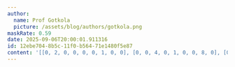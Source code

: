 ```yaml
---
author:
  name: Prof Gotkola
  picture: /assets/blog/authors/gotkola.png
maskRate: 0.59
date: 2025-09-06T20:00:01.911316
id: 12ebe704-8b5c-11f0-b564-71e1480f5e87
content: '[[0, 2, 0, 0, 0, 0, 1, 0, 0], [0, 0, 4, 0, 1, 0, 0, 8, 0], [0, 0, 0, 2, 0, 0, 0, 0, 0], [0, 4, 2, 3, 9, 6, 7, 1, 5], [0, 0, 0, 4, 0, 1, 0, 6, 0], [0, 9, 0, 5, 7, 8, 0, 2, 0], [1, 8, 3, 0, 0, 7, 4, 0, 2], [0, 6, 0, 0, 3, 0, 0, 0, 0], [2, 0, 0, 9, 0, 4, 6, 0, 0]]'
---
```

